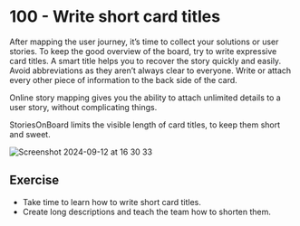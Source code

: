 # 100 - Write short card titles

After mapping the user journey, itʼs time to collect your solutions or user stories. To keep the good overview of the board, try to write expressive card titles. A smart title helps you to recover the story quickly and easily. Avoid abbreviations as they arenʼt always clear to everyone. Write or attach every other piece of information to the back side of the card.

Online story mapping gives you the ability to attach unlimited details to a user story, without complicating things. 

StoriesOnBoard limits the visible length of card titles, to keep them short and sweet.

![Screenshot 2024-09-12 at 16 30 33](https://github.com/user-attachments/assets/2e2c1837-bf1a-47d2-99ca-2f4b356119a1)

## Exercise

- Take time to learn how to write short card titles.
- Create long descriptions and teach the team how to shorten them.
